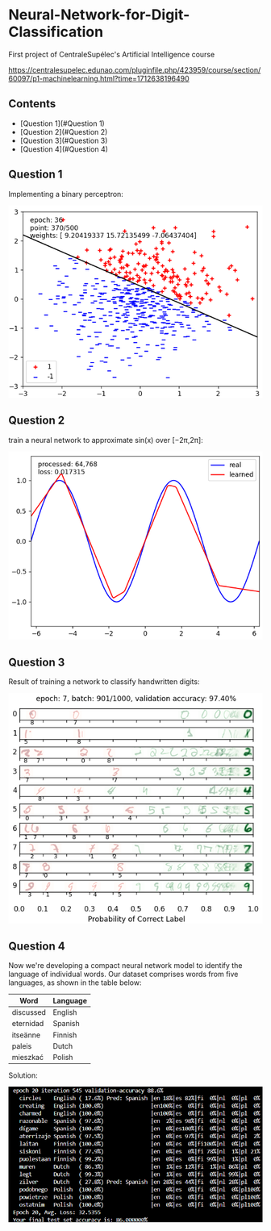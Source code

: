 # Neural-Network-for-Digit-Classification
First project of CentraleSupélec's Artificial Intelligence course

https://centralesupelec.edunao.com/pluginfile.php/423959/course/section/60097/p1-machinelearning.html?time=1712638196490

 ## Contents
- [Question 1](#Question 1)
- [Question 2](#Question 2)
- [Question 3](#Question 3)
- [Question 4](#Question 4)

## Question 1

Implementing a binary perceptron:

![Decision boundary - Perceptron](assets/Q1.png)

## Question 2

train a neural network to approximate sin(x) over  [−2π,2π]:

![Non-linear Regression](assets/Q2.png)

## Question 3

Result of training a network to classify handwritten digits:

![Digit Classification](assets/Q3.png)

## Question 4

Now we're developing a compact neural network model to identify the language of individual words. Our dataset comprises words from five languages, as shown in the table below:

| Word       | Language |
|------------|----------|
| discussed  | English  |
| eternidad  | Spanish  |
| itseänne   | Finnish  |
| paleis     | Dutch    |
| mieszkać   | Polish   |

Solution:

![Language Identification](assets/Q4.png)